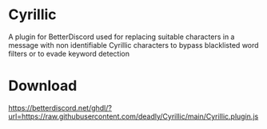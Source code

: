# Cyrillic
A plugin for BetterDiscord used for replacing suitable characters in a message with non identifiable Cyrillic characters to bypass blacklisted word filters or to evade keyword detection

# Download
https://betterdiscord.net/ghdl/?url=https://raw.githubusercontent.com/deadly/Cyrillic/main/Cyrillic.plugin.js
